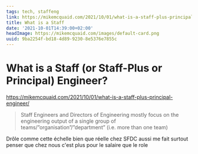 ```yaml
---
tags: tech, staffeng
link: https://mikemcquaid.com/2021/10/01/what-is-a-staff-plus-principal-engineer/
title: What is a Staff
date: '2021-10-01T14:39:00+02:00'
headImage: https://mikemcquaid.com/images/default-card.png
uuid: 9ba2254f-bd18-4d89-9230-8e5376e7855c
---
```


# What is a Staff (or Staff-Plus or Principal) Engineer?

https://mikemcquaid.com/2021/10/01/what-is-a-staff-plus-principal-engineer/

> Staff Engineers and Directors of Engineering mostly focus on the engineering output of a single group of teams/”organisation”/”department” (i.e. more than one team)

Drôle comme cette échelle bien que réelle chez SFDC aussi me fait surtout penser que chez nous c'est plus pour le salaire que le role
